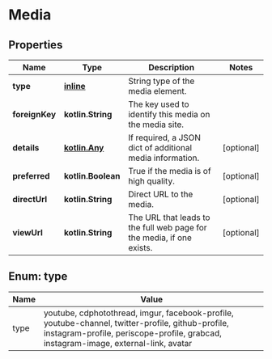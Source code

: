 
# Media

## Properties
Name | Type | Description | Notes
------------ | ------------- | ------------- | -------------
**type** | [**inline**](#TypeEnum) | String type of the media element. | 
**foreignKey** | **kotlin.String** | The key used to identify this media on the media site. | 
**details** | [**kotlin.Any**](.md) | If required, a JSON dict of additional media information. |  [optional]
**preferred** | **kotlin.Boolean** | True if the media is of high quality. |  [optional]
**directUrl** | **kotlin.String** | Direct URL to the media. |  [optional]
**viewUrl** | **kotlin.String** | The URL that leads to the full web page for the media, if one exists. |  [optional]


<a name="TypeEnum"></a>
## Enum: type
Name | Value
---- | -----
type | youtube, cdphotothread, imgur, facebook-profile, youtube-channel, twitter-profile, github-profile, instagram-profile, periscope-profile, grabcad, instagram-image, external-link, avatar



